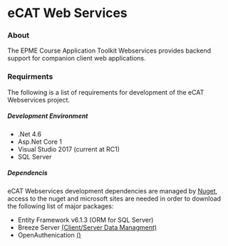 # eCAT Web Services
### About
The EPME Course Application Toolkit Webservices provides backend support for companion client web applications. 

### Requirments
The following is a list of requirements for development of the eCAT Webservices project.

##### Development Environment
* .Net 4.6
*  Asp.Net Core 1
*  Visual Studio 2017 (current at RC1)
*  SQL Server 

##### Dependencis
eCAT Webservices development dependencies are managed by [Nuget](https://www.nuget.org/), access to the nuget and microsoft sites are needed in order to download the following list of major packages:
* Entity Framework v6.1.3 (ORM for SQL Server)
* Breeze Server [(Client/Server Data Managment)](http://breeze.github.io/doc-net/)
* OpenAuthenication [()]()

